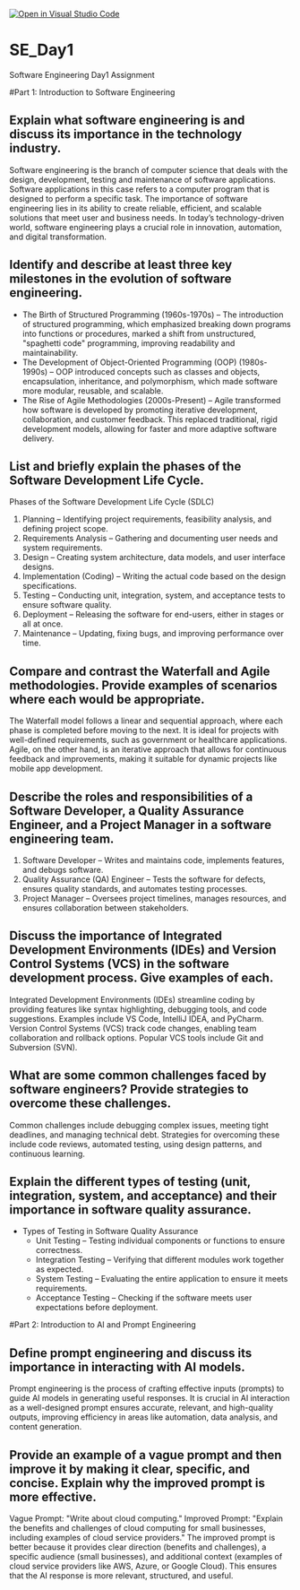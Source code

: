 [![Open in Visual Studio Code](https://classroom.github.com/assets/open-in-vscode-2e0aaae1b6195c2367325f4f02e2d04e9abb55f0b24a779b69b11b9e10269abc.svg)](https://classroom.github.com/online_ide?assignment_repo_id=18490753&assignment_repo_type=AssignmentRepo)
# SE_Day1
Software Engineering Day1 Assignment

#Part 1: Introduction to Software Engineering

## Explain what software engineering is and discuss its importance in the technology industry.
Software engineering is the branch of computer science that deals with the design, development, testing and maintenance of software applications. Software applications in this case refers to a computer program that is designed to perform a specific task. The importance of software engineering lies in its ability to create reliable, efficient, and scalable solutions that meet user and business needs. In today’s technology-driven world, software engineering plays a crucial role in innovation, automation, and digital transformation.

## Identify and describe at least three key milestones in the evolution of software engineering.
- The Birth of Structured Programming (1960s-1970s) – The introduction of structured programming, which emphasized breaking down programs into functions or procedures, marked a shift from unstructured, "spaghetti code" programming, improving readability and maintainability.
- The Development of Object-Oriented Programming (OOP) (1980s-1990s) – OOP introduced concepts such as classes and objects, encapsulation, inheritance, and polymorphism, which made software more modular, reusable, and scalable.
- The Rise of Agile Methodologies (2000s-Present) – Agile transformed how software is developed by promoting iterative development, collaboration, and customer feedback. This replaced traditional, rigid development models, allowing for faster and more adaptive software delivery.

## List and briefly explain the phases of the Software Development Life Cycle.
Phases of the Software Development Life Cycle (SDLC)

1. Planning – Identifying project requirements, feasibility analysis, and defining project scope.
2. Requirements Analysis – Gathering and documenting user needs and system requirements.
3. Design – Creating system architecture, data models, and user interface designs.
4. Implementation (Coding) – Writing the actual code based on the design specifications.
5. Testing – Conducting unit, integration, system, and acceptance tests to ensure software quality.
6. Deployment – Releasing the software for end-users, either in stages or all at once.
7. Maintenance – Updating, fixing bugs, and improving performance over time.

## Compare and contrast the Waterfall and Agile methodologies. Provide examples of scenarios where each would be appropriate.
The Waterfall model follows a linear and sequential approach, where each phase is completed before moving to the next. It is ideal for projects with well-defined requirements, such as government or healthcare applications. Agile, on the other hand, is an iterative approach that allows for continuous feedback and improvements, making it suitable for dynamic projects like mobile app development.

## Describe the roles and responsibilities of a Software Developer, a Quality Assurance Engineer, and a Project Manager in a software engineering team.
1. Software Developer – Writes and maintains code, implements features, and debugs software.
2. Quality Assurance (QA) Engineer – Tests the software for defects, ensures quality standards, and automates testing processes.
3. Project Manager – Oversees project timelines, manages resources, and ensures collaboration between stakeholders.

## Discuss the importance of Integrated Development Environments (IDEs) and Version Control Systems (VCS) in the software development process. Give examples of each.
Integrated Development Environments (IDEs) streamline coding by providing features like syntax highlighting, debugging tools, and code suggestions. Examples include VS Code, IntelliJ IDEA, and PyCharm. Version Control Systems (VCS) track code changes, enabling team collaboration and rollback options. Popular VCS tools include Git and Subversion (SVN).

## What are some common challenges faced by software engineers? Provide strategies to overcome these challenges.
Common challenges include debugging complex issues, meeting tight deadlines, and managing technical debt. Strategies for overcoming these include code reviews, automated testing, using design patterns, and continuous learning.

## Explain the different types of testing (unit, integration, system, and acceptance) and their importance in software quality assurance.
- Types of Testing in Software Quality Assurance
  - Unit Testing – Testing individual components or functions to ensure correctness.
  - Integration Testing – Verifying that different modules work together as expected.
  - System Testing – Evaluating the entire application to ensure it meets requirements.
  - Acceptance Testing – Checking if the software meets user expectations before deployment.

#Part 2: Introduction to AI and Prompt Engineering

## Define prompt engineering and discuss its importance in interacting with AI models.
Prompt engineering is the process of crafting effective inputs (prompts) to guide AI models in generating useful responses. It is crucial in AI interaction as a well-designed prompt ensures accurate, relevant, and high-quality outputs, improving efficiency in areas like automation, data analysis, and content generation.
## Provide an example of a vague prompt and then improve it by making it clear, specific, and concise. Explain why the improved prompt is more effective.
Vague Prompt: "Write about cloud computing."
Improved Prompt: "Explain the benefits and challenges of cloud computing for small businesses, including examples of cloud service providers."
The improved prompt is better because it provides clear direction (benefits and challenges), a specific audience (small businesses), and additional context (examples of cloud service providers like AWS, Azure, or Google Cloud). This ensures that the AI response is more relevant, structured, and useful.

